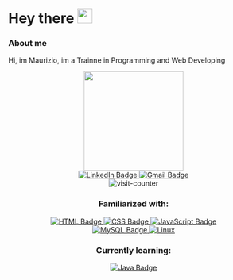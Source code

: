 # Hey there <img src="https://media.giphy.com/media/hvRJCLFzcasrR4ia7z/giphy.gif" width="30px"/>


<h3> About me </h3>
<p> Hi, im Maurizio, im a Trainne in Programming and Web Developing </p>


<div id="badges" align="center">
  
  <div id="gif-header" align="center">
  <img src="https://i.giphy.com/media/jdPMeyv9rn0hZHh8n9/giphy.webp" width="200"/>  
  </div>
  
  <a href="https://www.linkedin.com/in/mprosperini/">
    <img src="https://img.shields.io/badge/LinkedIn-blue?logo=linkedin&logoColor=white&style=for-the-badge" alt="LinkedIn Badge"/>
  </a>
  <a href="mailto:mpc7w7@gmail.com">
    <img src="https://img.shields.io/badge/Gmail-red?logo=gmail&logoColor=white&style=for-the-badge" alt="Gmail Badge"/>
  </a>
  <!-- SOON <a href="">
    <img src="https://img.shields.io/badge/Portfolio-272D2E" alt="Portfolio Badge"/>
  </a> -->
  
  <div id="counter" align="center">
  <img src="https://komarev.com/ghpvc/?username=mprosperini&style=flat-square&color=blue" alt="visit-counter"/>
  </div>
  
  
  
  <h3> Familiarized with: </h3>
  <a href="">
    <img src="https://img.shields.io/badge/HTML-F24E29?logo=html5&logoColor=white&style=for-the-badge" alt="HTML Badge"/>
  </a>
  <a href="">
    <img src="https://img.shields.io/badge/CSS-0477BF?logo=css3&logoColor=white&style=for-the-badge" alt="CSS Badge"/>
  </a>
  <a href="">
    <img src="https://img.shields.io/badge/JavaScript-E5C731?logo=javascript&logoColor=black&style=for-the-badge" alt="JavaScript Badge"/>
  </a>
  
  <div id="" align="center">
  <a href="">
    <img src="https://img.shields.io/badge/MySQL-4479A1?logo=mysql&logoColor=black&style=for-the-badge" alt="MySQL Badge"/>
  </a>
  <a href="">
    <img src="https://img.shields.io/badge/Linux-FCC624?logo=linux&logoColor=black&style=for-the-badge" alt="Linux"/>
  </a>
  </div>
  
  
  
  <h3> Currently learning: </h3>
  <a href="">
    <img src="https://img.shields.io/badge/Java-D96704?logo=java&logoColor=white&style=for-the-badge" alt="Java Badge"/>
  </a>
  
</div>






